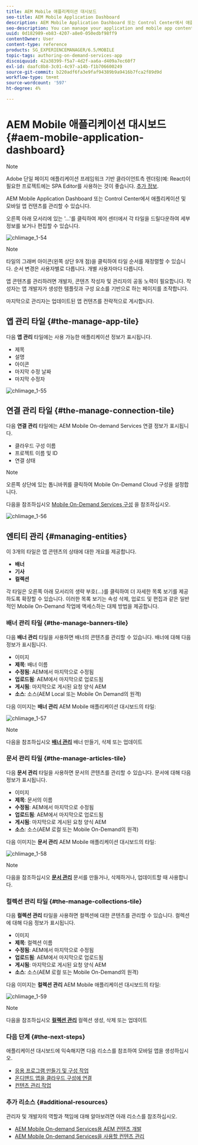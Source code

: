 ```yaml
---
title: AEM Mobile 애플리케이션 대시보드
seo-title: AEM Mobile Application Dashboard
description: AEM Mobile Application Dashboard 또는 Control Center에서 애플리케이션 및 모바일 앱 컨텐츠를 관리할 수 있습니다. 자세한 내용은 이 페이지를 참조하십시오.
seo-description: You can manage your application and mobile app content from AEM Mobile Application Dashboard or the Control Center. Follow this page to learn more.
uuid: 0d182989-eb83-4207-a8e0-050edbf98ff9
contentOwner: User
content-type: reference
products: SG_EXPERIENCEMANAGER/6.5/MOBILE
topic-tags: authoring-on-demand-services-app
discoiquuid: 42a38399-f5a7-4d2f-aa6a-d409a7ec60f7
exl-id: daafc8b8-3c01-4c97-a14b-f1b706600249
source-git-commit: b220adf6fa3e9faf94389b9a9416b7fca2f89d9d
workflow-type: tm+mt
source-wordcount: '597'
ht-degree: 4%

---
```


# AEM Mobile 애플리케이션 대시보드 {#aem-mobile-application-dashboard}

>[!NOTE]
>
>Adobe 단일 페이지 애플리케이션 프레임워크 기반 클라이언트측 렌더링(예: React)이 필요한 프로젝트에는 SPA Editor를 사용하는 것이 좋습니다. [추가 정보](/help/sites-developing/spa-overview.md).

AEM Mobile Application Dashboard 또는 Control Center에서 애플리케이션 및 모바일 앱 컨텐츠를 관리할 수 있습니다.

오른쪽 아래 모서리에 있는 &#39;...&#39;를 클릭하여 제어 센터에서 각 타일을 드릴다운하여 세부 정보를 보거나 편집할 수 있습니다.

![chlimage_1-54](assets/chlimage_1-54.png)

>[!NOTE]
>
>타일의 그래버 아이콘(왼쪽 상단 9개 점)을 클릭하여 타일 순서를 재정렬할 수 있습니다. 순서 변경은 사용자별로 다릅니다. 개별 사용자마다 다릅니다.

앱 콘텐츠를 관리하려면 개발자, 콘텐츠 작성자 및 관리자의 공동 노력이 필요합니다. 작성자는 앱 개발자가 생성한 템플릿과 구성 요소를 기반으로 하는 페이지를 조작합니다.

마지막으로 관리자는 업데이트된 앱 컨텐츠를 전략적으로 게시합니다.

## 앱 관리 타일 {#the-manage-app-tile}

다음 **앱 관리** 타일에는 사용 가능한 애플리케이션 정보가 표시됩니다.

* 제목
* 설명
* 아이콘
* 마지막 수정 날짜
* 마지막 수정자

![chlimage_1-55](assets/chlimage_1-55.png)

## 연결 관리 타일 {#the-manage-connection-tile}

다음 **연결 관리** 타일에는 AEM Mobile On-demand Services 연결 정보가 표시됩니다.

* 클라우드 구성 이름
* 프로젝트 이름 및 ID
* 연결 상태

>[!NOTE]
>
>오른쪽 상단에 있는 톱니바퀴를 클릭하여 Mobile On-Demand Cloud 구성을 설정합니다.
>
>다음을 참조하십시오 [Mobile On-Demand Services 구성](/help/mobile/mobile-on-demand-associating-an-on-demand-app-to-cloud-configuration.md) 을 참조하십시오.

![chlimage_1-56](assets/chlimage_1-56.png)

## 엔티티 관리 {#managing-entities}

이 3개의 타일은 앱 콘텐츠의 상태에 대한 개요를 제공합니다.

* **배너**
* **기사**
* **컬렉션**

각 타일은 오른쪽 아래 모서리의 생략 부호(...)를 클릭하여 더 자세한 목록 보기를 제공하도록 확장할 수 있습니다. 이러한 목록 보기는 속성 삭제, 업로드 및 편집과 같은 일반적인 Mobile On-Demand 작업에 액세스하는 대체 방법을 제공합니다.

### 배너 관리 타일 {#the-manage-banners-tile}

다음 **배너 관리** 타일을 사용하면 배너의 콘텐츠를 관리할 수 있습니다. 배너에 대해 다음 정보가 표시됩니다.

* 이미지
* **제목**: 배너 이름
* **수정됨**: AEM에서 마지막으로 수정됨
* **업로드됨**: AEM에서 마지막으로 업로드됨
* **게시됨**: 마지막으로 게시된 요청 양식 AEM
* **소스**: 소스(AEM Local 또는 Mobile On Demand의 원격)

다음 이미지는 **배너 관리** AEM Mobile 애플리케이션 대시보드의 타일:

![chlimage_1-57](assets/chlimage_1-57.png)

>[!NOTE]
>
>다음을 참조하십시오 **[배너 관리](/help/mobile/mobile-on-demand-managing-banners.md)** 배너 만들기, 삭제 또는 업데이트

### 문서 관리 타일 {#the-manage-articles-tile}

다음 **문서 관리** 타일을 사용하면 문서의 콘텐츠를 관리할 수 있습니다. 문서에 대해 다음 정보가 표시됩니다.

* 이미지
* **제목**: 문서의 이름
* **수정됨**: AEM에서 마지막으로 수정됨
* **업로드됨**: AEM에서 마지막으로 업로드됨
* **게시됨**: 마지막으로 게시된 요청 양식 AEM
* **소스**: 소스(AEM 로컬 또는 Mobile On-Demand의 원격)

다음 이미지는 **문서 관리** AEM Mobile 애플리케이션 대시보드의 타일:

![chlimage_1-58](assets/chlimage_1-58.png)

>[!NOTE]
>
>다음을 참조하십시오 [**문서 관리**](/help/mobile/mobile-on-demand-managing-articles.md) 문서를 만들거나, 삭제하거나, 업데이트할 때 사용합니다.

### 컬렉션 관리 타일 {#the-manage-collections-tile}

다음 **컬렉션 관리** 타일을 사용하면 컬렉션에 대한 콘텐츠를 관리할 수 있습니다. 컬렉션에 대해 다음 정보가 표시됩니다.

* 이미지
* **제목**: 컬렉션 이름
* **수정됨**: AEM에서 마지막으로 수정됨
* **업로드됨**: AEM에서 마지막으로 업로드됨
* **게시됨**: 마지막으로 게시된 요청 양식 AEM
* **소스**: 소스(AEM 로컬 또는 Mobile On-Demand의 원격)

다음 이미지는 **컬렉션 관리** AEM Mobile 애플리케이션 대시보드의 타일:

![chlimage_1-59](assets/chlimage_1-59.png)

>[!NOTE]
>
>다음을 참조하십시오 **[컬렉션 관리](/help/mobile/mobile-on-demand-managing-collections.md)** 컬렉션 생성, 삭제 또는 업데이트

### 다음 단계 {#the-next-steps}

애플리케이션 대시보드에 익숙해지면 다음 리소스를 참조하여 모바일 앱을 생성하십시오.

* [응용 프로그램 만들기 및 구성 작업](/help/mobile/mobile-apps-ondemand-application-create-configure-action.md)
* [온디맨드 앱을 클라우드 구성에 연결](/help/mobile/mobile-on-demand-associating-an-on-demand-app-to-cloud-configuration.md)
* [컨텐츠 관리 작업](/help/mobile/mobile-apps-ondemand-manage-content-ondemand.md)

### 추가 리소스 {#additional-resources}

관리자 및 개발자의 역할과 책임에 대해 알아보려면 아래 리소스를 참조하십시오.

* [AEM Mobile On-demand Services용 AEM 컨텐츠 개발](/help/mobile/aem-mobile-on-demand.md)
* [AEM Mobile On-demand Services을 사용할 컨텐츠 관리](/help/mobile/aem-mobile.md)

